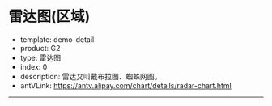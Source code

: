 # 雷达图(区域)

- template: demo-detail
- product: G2
- type: 雷达图
- index: 0
- description: 雷达又叫戴布拉图、蜘蛛网图。
- antVLink: https://antv.alipay.com/chart/details/radar-chart.html
----

<script>
var data = [
  {item: "易用性", value: 80, obj: "华为Mate"},
  {item: "功能", value: 90, obj: "华为Mate"},
  {item: "拍照", value: 80, obj: "华为Mate"},
  {item: "跑分", value: 70, obj: "华为Mate"},
  {item: "续航", value: 90, obj: "华为Mate"},
  {item: "易用性", value: 70, obj: "中兴Grand Memo"},
  {item: "功能", value: 82, obj: "中兴Grand Memo"},
  {item: "拍照", value: 81, obj: "中兴Grand Memo"},
  {item: "跑分", value: 82, obj: "中兴Grand Memo"},
  {item: "续航", value: 78, obj: "中兴Grand Memo"}
];

var chart = new G2.Chart({
  id: 'c1',
  width: 1000,
  height: 500,
  plotCfg: {
    margin: [20, 140, 60, 80]
  }
});

chart.source(data, {
  'value': {
    min: 0,
    max: 100,
    tickCount: 5
  }
});
chart.coord('polar');
chart.legend('obj', { // 配置具体字段对应的图例属性
  title: null,
  position: 'bottom'
});
chart.axis('item',{ // 设置坐标系栅格样式
  line: null
});
chart.axis('value',{ // 设置坐标系栅格样式
  grid: {
    type: 'polygon' //圆形栅格，可以改成
  }
});
chart.line().position('item*value').color('obj');
chart.point().position('item*value').color('obj').shape('circle');
chart.area().position('item*value').color('obj');
chart.render();
</script>
